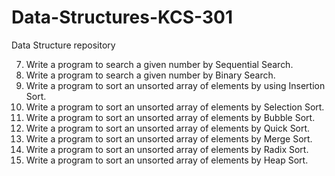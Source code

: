 # Data-Structures-KCS-301
Data Structure repository 

7. Write a program to search a given number by Sequential Search.
8. Write a program to search a given number by Binary Search.
9. Write a program to sort an unsorted array of elements by using Insertion Sort.
10. Write a program to sort an unsorted array of elements by Selection Sort.
11. Write a program to sort an unsorted array of elements by Bubble Sort.
12. Write a program to sort an unsorted array of elements by Quick Sort.
13. Write a program to sort an unsorted array of elements by Merge Sort.
14. Write a program to sort an  unsorted array of elements by Radix Sort.
15. Write a program to sort an unsorted array of elements by Heap Sort.
